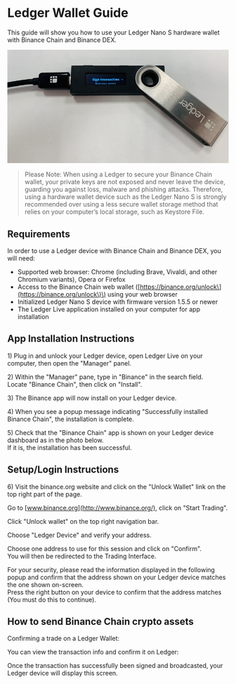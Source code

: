 # Ledger Wallet Guide

This guide will show you how to use your Ledger Nano S hardware wallet with Binance Chain and Binance DEX.

![](../../../.gitbook/assets/image.png)

> Please Note: When using a Ledger to secure your Binance Chain wallet, your private keys are not exposed and never leave the device, guarding you against loss, malware and phishing attacks. Therefore, using a hardware wallet device such as the Ledger Nano S is strongly recommended over using a less secure wallet storage method that relies on your computer’s local storage, such as Keystore File.

## Requirements <a id="requirements"></a>

In order to use a Ledger device with Binance Chain and Binance DEX, you will need:

* Supported web browser: Chrome \(including Brave, Vivaldi, and other Chromium variants\), Opera or Firefox
* Access to the Binance Chain web wallet \([https://binance.org/unlock\](https://binance.org/unlock\)\) using your web browser
* Initialized Ledger Nano S device with firmware version 1.5.5 or newer
* The Ledger Live application installed on your computer for app installation

## App Installation Instructions <a id="app-installation-instructions"></a>

1\) Plug in and unlock your Ledger device, open Ledger Live on your computer, then open the "Manager" panel.

2\) Within the "Manager" pane, type in "Binance" in the search field.  
Locate "Binance Chain", then click on "Install".

3\) The Binance app will now install on your Ledger device.

4\) When you see a popup message indicating "Successfully installed Binance Chain", the installation is complete.

5\) Check that the "Binance Chain" app is shown on your Ledger device dashboard as in the photo below.  
If it is, the installation has been successful.

## Setup/Login Instructions

6\) Visit the binance.org website and click on the "Unlock Wallet" link on the top right part of the page.

Go to [www.binance.org](http://www.binance.org/), click on "Start Trading".

Click "Unlock wallet" on the top right navigation bar.

Choose "Ledger Device" and verify your address.

Choose one address to use for this session and click on "Confirm".  
You will then be redirected to the Trading Interface.

For your security, please read the information displayed in the following popup and confirm that the address shown on your Ledger device matches the one shown on-screen.  
Press the right button on your device to confirm that the address matches \(You must do this to continue\).

## How to send Binance Chain crypto assets <a id="how-to-send-binance-chain-crypto-assets"></a>

Confirming a trade on a Ledger Wallet:

You can view the transaction info and confirm it on Ledger:

Once the transaction has successfully been signed and broadcasted, your Ledger device will display this screen.

